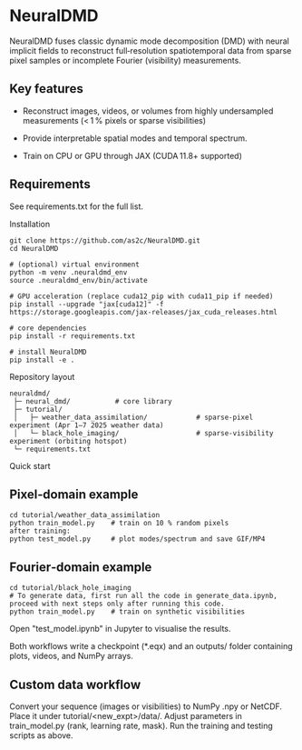 # NeuralDMD

NeuralDMD fuses classic dynamic mode decomposition (DMD) with neural implicit fields to reconstruct full‑resolution spatiotemporal data from sparse pixel samples or incomplete Fourier (visibility) measurements.

Key features
----------------------
- Reconstruct images, videos, or volumes from highly undersampled measurements (< 1 % pixels or sparse visibilities)

- Provide interpretable spatial modes and temporal spectrum.

- Train on CPU or GPU through JAX (CUDA 11.8+ supported)

Requirements
----------------------
See requirements.txt for the full list.

Installation

```# clone
git clone https://github.com/as2c/NeuralDMD.git
cd NeuralDMD

# (optional) virtual environment
python -m venv .neuraldmd_env
source .neuraldmd_env/bin/activate

# GPU acceleration (replace cuda12_pip with cuda11_pip if needed)
pip install --upgrade "jax[cuda12]" -f https://storage.googleapis.com/jax-releases/jax_cuda_releases.html

# core dependencies
pip install -r requirements.txt

# install NeuralDMD
pip install -e .
```

Repository layout

```
neuraldmd/
 ├─ neural_dmd/           # core library
 ├─ tutorial/
 │   ├─ weather_data_assimilation/            # sparse‑pixel experiment (Apr 1–7 2025 weather data)
 │   └─ black_hole_imaging/                   # sparse‑visibility experiment (orbiting hotspot)
 └─ requirements.txt
```

Quick start

Pixel‑domain example
----------------------
```
cd tutorial/weather_data_assimilation
python train_model.py    # train on 10 % random pixels
after training:
python test_model.py     # plot modes/spectrum and save GIF/MP4
```

Fourier‑domain example
----------------------
```
cd tutorial/black_hole_imaging
# To generate data, first run all the code in generate_data.ipynb, proceed with next steps only after running this code.
python train_model.py    # train on synthetic visibilities
```
Open "test_model.ipynb" in Jupyter to visualise the results.

Both workflows write a checkpoint (*.eqx) and an outputs/ folder containing plots, videos, and NumPy arrays.

Custom data workflow
----------------------
Convert your sequence (images or visibilities) to NumPy .npy or NetCDF.
Place it under tutorial/<new_expt>/data/.
Adjust parameters in train_model.py (rank, learning rate, mask).
Run the training and testing scripts as above.